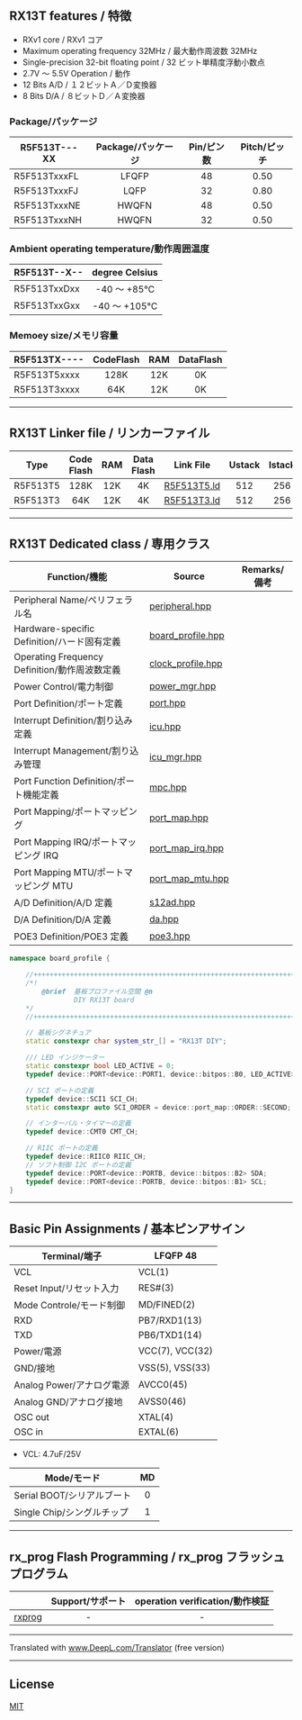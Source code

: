 
## RX13T features / 特徴

- RXv1 core / RXv1 コア
- Maximum operating frequency 32MHz / 最大動作周波数 32MHz
- Single-precision 32-bit floating point / 32 ビット単精度浮動小数点
- 2.7V ～ 5.5V Operation / 動作
- 12 Bits A/D / １２ビットＡ／Ｄ変換器
- 8 Bits D/A / ８ビットＤ／Ａ変換器

### Package/パッケージ

|R5F513T---XX|Package/パッケージ|Pin/ピン数|Pitch/ピッチ|
|---|:-:|:-:|:-:|
|R5F513TxxxFL|LFQFP|48|0.50|
|R5F513TxxxFJ|LQFP|32|0.80|
|R5F513TxxxNE|HWQFN|48|0.50|
|R5F513TxxxNH|HWQFN|32|0.50|

### Ambient operating temperature/動作周囲温度

|R5F513T--X--|degree Celsius|
|---|:-:|
|R5F513TxxDxx|-40 ～ +85℃|
|R5F513TxxGxx|-40 ～ +105℃|

### Memoey size/メモリ容量

|R5F513TX----|CodeFlash|RAM|DataFlash|
|---|:-:|:-:|:-:|
|R5F513T5xxxx|128K|12K|0K|
|R5F513T3xxxx|64K|12K|0K|

---

## RX13T Linker file / リンカーファイル

|Type|Code Flash|RAM|Data Flash|Link File|Ustack|Istack|
|---|:-:|:-:|:-:|---|:-:|:-:|
|R5F513T5|128K|12K|4K|[R5F513T5.ld](R5F513T5.ld?ts=4)|512|256|
|R5F513T3|64K|12K|4K|[R5F513T3.ld](R5F513T3.ld?ts=4)|512|256|

---

## RX13T Dedicated class / 専用クラス

|Function/機能|Source|Remarks/備考|
|---|---|:-:|
|Peripheral Name/ペリフェラル名|[peripheral.hpp](peripheral.hpp?ts=4)||
|Hardware-specific Definition/ハード固有定義|[board_profile.hpp](board_profile.hpp?ts=4)||
|Operating Frequency Definition/動作周波数定義|[clock_profile.hpp](clock_profile.hpp?ts=4)||
|Power Control/電力制御|[power_mgr.hpp](power_mgr.hpp?ts=4)||
|Port Definition/ポート定義|[port.hpp](port.hpp?ts=4)||
|Interrupt Definition/割り込み定義|[icu.hpp](icu.hpp?ts=4)||
|Interrupt Management/割り込み管理|[icu_mgr.hpp](icu_mgr.hpp?ts=4)||
|Port Function Definition/ポート機能定義|[mpc.hpp](mpc.hpp?ts=4)||
|Port Mapping/ポートマッピング|[port_map.hpp](port_map.hpp?ts=4)||
|Port Mapping IRQ/ポートマッピング IRQ|[port_map_irq.hpp](port_map_irq.hpp?ts=4)||
|Port Mapping MTU/ポートマッピング MTU|[port_map_mtu.hpp](port_map_mtu.hpp?ts=4)||
|A/D Definition/A/D 定義|[s12ad.hpp](s12ad.hpp?ts=4)||
|D/A Definition/D/A 定義|[da.hpp](da.hpp?ts=4)||
|POE3 Definition/POE3 定義|[poe3.hpp](poe3.hpp?ts=4)||

```C++
namespace board_profile {

	//+++++++++++++++++++++++++++++++++++++++++++++++++++++++++++++++++++++//
	/*!
		@brief  基板プロファイル空間 @n
				DIY RX13T board
	*/
	//+++++++++++++++++++++++++++++++++++++++++++++++++++++++++++++++++++++//

	// 基板シグネチュア
	static constexpr char system_str_[] = "RX13T DIY";

	/// LED インジケーター
	static constexpr bool LED_ACTIVE = 0;
	typedef device::PORT<device::PORT1, device::bitpos::B0, LED_ACTIVE> LED;

	// SCI ポートの定義
	typedef device::SCI1 SCI_CH;
	static constexpr auto SCI_ORDER = device::port_map::ORDER::SECOND;

	// インターバル・タイマーの定義
	typedef device::CMT0 CMT_CH;

	// RIIC ポートの定義
	typedef device::RIIC0 RIIC_CH;
	// ソフト制御 I2C ポートの定義
	typedef device::PORT<device::PORTB, device::bitpos::B2> SDA;
	typedef device::PORT<device::PORTB, device::bitpos::B1> SCL;
}
```

---

## Basic Pin Assignments / 基本ピンアサイン

|Terminal/端子|LFQFP 48|
|---|---|
|VCL|VCL(1)|
|Reset Input/リセット入力|RES#(3)|
|Mode Controle/モード制御|MD/FINED(2)|
|RXD|PB7/RXD1(13)|
|TXD|PB6/TXD1(14)|
|Power/電源|VCC(7), VCC(32)|
|GND/接地|VSS(5), VSS(33)|
|Analog Power/アナログ電源|AVCC0(45)|
|Analog GND/アナログ接地|AVSS0(46)|
|OSC out|XTAL(4)|
|OSC in|EXTAL(6)|

- VCL: 4.7uF/25V

|Mode/モード|MD|
|---|:---:|
|Serial BOOT/シリアルブート|0|
|Single Chip/シングルチップ|1|

---

## rx_prog Flash Programming / rx_prog フラッシュプログラム

||Support/サポート|operation verification/動作検証|
|-|:-:|:-:|
|[rxprog](../rxprog)|-|-|

---

Translated with www.DeepL.com/Translator (free version)

---

## License

[MIT](../LICENSE)
